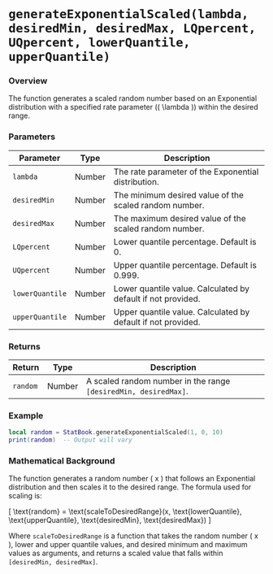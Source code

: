 # `generateExponentialScaled(lambda, desiredMin, desiredMax, LQpercent, UQpercent, lowerQuantile, upperQuantile)`

### Overview

The function generates a scaled random number based on an Exponential distribution with a specified rate parameter (\( \lambda \)) within the desired range.

### Parameters

| Parameter      | Type   | Description                                                                  |
|----------------|--------|------------------------------------------------------------------------------|
| `lambda`       | Number | The rate parameter of the Exponential distribution.                           |
| `desiredMin`   | Number | The minimum desired value of the scaled random number.                        |
| `desiredMax`   | Number | The maximum desired value of the scaled random number.                        |
| `LQpercent`    | Number | Lower quantile percentage. Default is 0.                                      |
| `UQpercent`    | Number | Upper quantile percentage. Default is 0.999.                                  |
| `lowerQuantile`| Number | Lower quantile value. Calculated by default if not provided.                  |
| `upperQuantile`| Number | Upper quantile value. Calculated by default if not provided.                  |

### Returns

| Return         | Type   | Description                                                         |
|----------------|--------|---------------------------------------------------------------------|
| `random`       | Number | A scaled random number in the range `[desiredMin, desiredMax]`.     |

### Example

```lua
local random = StatBook.generateExponentialScaled(1, 0, 10)
print(random)  -- Output will vary
```

### Mathematical Background

The function generates a random number \( x \) that follows an Exponential distribution and then scales it to the desired range. The formula used for scaling is:

\[
\text{random} = \text{scaleToDesiredRange}(x, \text{lowerQuantile}, \text{upperQuantile}, \text{desiredMin}, \text{desiredMax})
\]

Where `scaleToDesiredRange` is a function that takes the random number \( x \), lower and upper quantile values, and desired minimum and maximum values as arguments, and returns a scaled value that falls within `[desiredMin, desiredMax]`.











